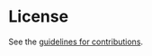 # License

See the
[guidelines for contributions](https://github.com/boucadair/draft-boucadair-mynext-id/blob/main/CONTRIBUTING.md).
